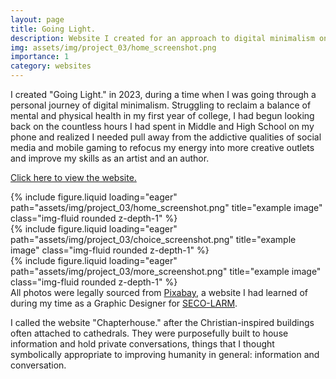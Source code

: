 ```yaml
---
layout: page
title: Going Light.
description: Website I created for an approach to digital minimalism on iPhone
img: assets/img/project_03/home_screenshot.png
importance: 1
category: websites
---
```


I created "Going Light." in 2023, during a time when I was going through a personal journey of digital minimalism. Struggling to reclaim a balance of mental and physical health in my first year of college, I had begun looking back on the countless hours I had spent in Middle and High School on my phone and realized I needed pull away from the addictive qualities of social media and mobile gaming to refocus my energy into more creative outlets and improve my skills as an artist and an author.

<a href="https://cisc0-gif.github.io/Going-Light/index.html">Click here to view the website.</a>

<div class="row">
    <div class="col-sm mt-3 mt-md-0">
        {% include figure.liquid loading="eager" path="assets/img/project_03/home_screenshot.png" title="example image" class="img-fluid rounded z-depth-1" %}
    </div>
    <div class="col-sm mt-3 mt-md-0">
        {% include figure.liquid loading="eager" path="assets/img/project_03/choice_screenshot.png" title="example image" class="img-fluid rounded z-depth-1" %}
    </div>
    <div class="col-sm mt-3 mt-md-0">
        {% include figure.liquid loading="eager" path="assets/img/project_03/more_screenshot.png" title="example image" class="img-fluid rounded z-depth-1" %}
    </div>
</div>
<div class="caption">
    All photos were legally sourced from <a href="https://www.pixabay.com">Pixabay</a>, a website I had learned of during my time as a Graphic Designer for <a href="https://www.seco-larm.com">SECO-LARM</a>.
</div>

I called the website "Chapterhouse." after the Christian-inspired buildings often attached to cathedrals. They were purposefully built to house information and hold private conversations, things that I thought symbolically appropriate to improving humanity in general: information and conversation.
